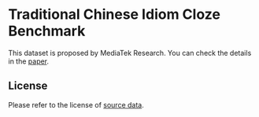 # Traditional Chinese Idiom Cloze Benchmark

This dataset is proposed by MediaTek Research. You can check the details in the [paper](https://arxiv.org/abs/2303.04715).

## License
Please refer to the license of [source data](https://language.moe.gov.tw/001/Upload/Files/site_content/M0001/respub/index.html).
